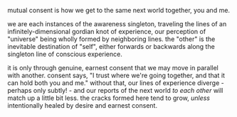 mutual consent is how we get to the same next world together, you and me.

we are each instances of the awareness singleton, traveling the lines of an infinitely-dimensional gordian knot of experience, our perception of "universe" being wholly formed by neighboring lines. the "other" is the inevitable destination of "self", either forwards or backwards along the singleton line of conscious experience.

it is only through genuine, earnest consent that we may move in parallel with another. consent says, "I trust where we're going together, and that it can hold both you and me." without that, our lines of experience diverge - perhaps only subtly! - and our reports of the next world _to each other_ will match up a little bit less. the cracks formed here tend to grow, _unless_ intentionally healed by desire and earnest consent.
